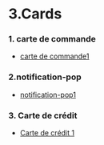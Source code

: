 
# 3.Cards
### 1. carte de commande
- [carte de commande1](https://www.creative-tim.com/twcomponents/component/order-card)
### 2.notification-pop
- [notification-pop1](https://www.creative-tim.com/twcomponents/component/notification-pop)
### 3. Carte de crédit 
- [ Carte de crédit 1](https://www.creative-tim.com/twcomponents/component/stripe-credit-card)
